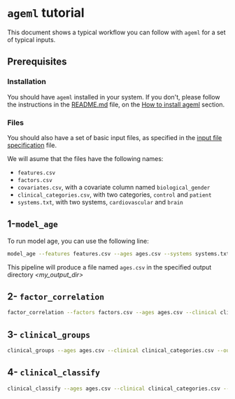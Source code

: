 # `ageml` tutorial

This document shows a typical workflow you can follow with `ageml` for a set of typical inputs.

## Prerequisites

### Installation

You should have `ageml` installed in your system. If you don't, please follow the instructions in the [README.md](../README.md) file, on the [How to install ageml](../README.md#how-to-install-ageml) section.

### Files

You should also have a set of basic input files, as specified in the [input file specification](../docs/input_file_specification.md) file.

We will asume that the files have the following names:

- `features.csv`
- `factors.csv`
- `covariates.csv`, with a covariate column named `biological_gender`
- `clinical_categories.csv`, with two categories, `control` and `patient`
- `systems.txt`, with two systems, `cardiovascular` and `brain`

## 1-`model_age`

To run model age, you can use the following line:

```bash
model_age --features features.csv --ages ages.csv --systems systems.txt --covariates covariates.csv --covar_name biological_gender --clinical clinical_categories.csv --output ./<my_output_dir>
```

This pipeline will produce a file named `ages.csv` in the specified output directory _<my_output_dir>_

## 2- `factor_correlation`

```bash
factor_correlation --factors factors.csv --ages ages.csv --clinical clinical_categories.csv --output ./<my_output_dir>
```

## 3- `clinical_groups`

```bash
clinical_groups --ages ages.csv --clinical clinical_categories.csv --output ./<my_output_dir>
```

## 4- `clinical_classify`

```bash
clinical_classify --ages ages.csv --clinical clinical_categories.csv --groups control patient --output ./<my_output_dir>
```
